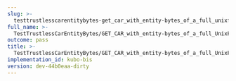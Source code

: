 ```yaml
---
slug: >-
  testtrustlesscarentitybytes-get_car_with_entity-bytes_of_a_full_unixfs_file_(accept_header)-body
full_name: >-
  TestTrustlessCarEntityBytes/GET_CAR_with_entity-bytes_of_a_full_UnixFS_file_(Accept_Header)/Body
outcome: pass
title: >-
  TestTrustlessCarEntityBytes/GET_CAR_with_entity-bytes_of_a_full_UnixFS_file_(Accept_Header)/Body
implementation_id: kubo-bis
version: dev-44b0eaa-dirty
---
```


